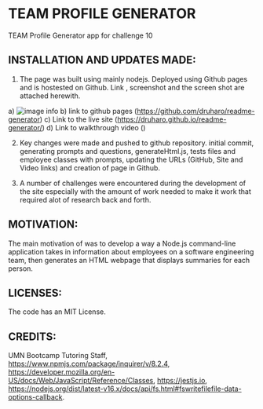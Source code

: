 # TEAM PROFILE GENERATOR
TEAM Profile Generator app for challenge 10

## INSTALLATION AND UPDATES MADE:
1. The page was built using mainly nodejs. Deployed using Github pages and is hostested on Github. Link , screenshot and the screen shot are attached herewith.

a) ![image info](./utils/Readmescreenshot.png)
b) link to github pages (https://github.com/druharo/readme-generator)
c) Link to the live site (https://druharo.github.io/readme-generator/)
d) Link to walkthrough video ()

2. Key changes were made and pushed to github repository. initial  commit, generating prompts and questions, generateHtml.js, tests files and employee classes with prompts, updating the URLs (GitHub, Site and Video links) and creation of page in Github.

3. A number of challenges were encountered during the development of the site especially with the amount of work needed to make it work that required alot of research back and forth. 

## MOTIVATION:
The main motivation of was to develop a way a Node.js command-line application takes in information about employees on a software engineering team, then generates an HTML webpage that displays summaries for each person. 

## LICENSES:
The code has an MIT License.

## CREDITS:
UMN Bootcamp Tutoring Staff, https://www.npmjs.com/package/inquirer/v/8.2.4, https://developer.mozilla.org/en-US/docs/Web/JavaScript/Reference/Classes, https://jestjs.io, https://nodejs.org/dist/latest-v16.x/docs/api/fs.html#fswritefilefile-data-options-callback.

